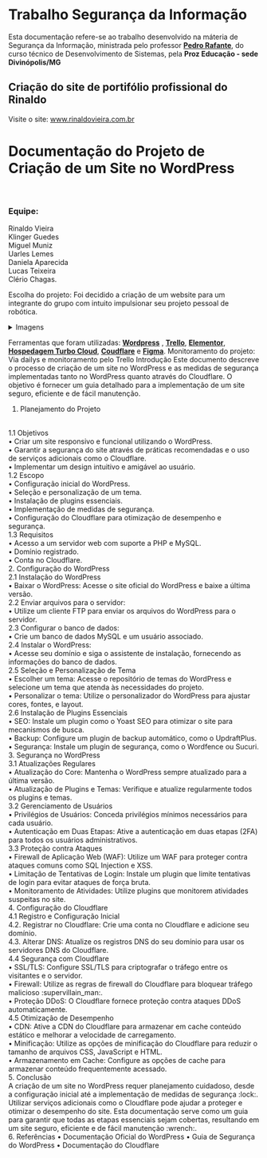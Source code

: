 # Trabalho Segurança da Informação

Esta documentação refere-se ao trabalho desenvolvido na máteria de Segurança da Informação, ministrada pelo professor [**Pedro Rafante**](https://github.com/pedrorafante), do curso técnico de Desenvolvimento de Sistemas, pela **Proz Educação - sede Divinópolis/MG**

## Criação do site de portifólio profissional do Rinaldo


Visite o site: www.rinaldovieira.com.br

<h1>Documentação do Projeto de Criação de um Site no WordPress</h1>
<br>
<h3>Equipe:</h3>
 
Rinaldo Vieira
<br>
Klinger Guedes
<br>
Miguel Muniz
<br>
Uarles Lemes
<br>
Daniela Aparecida
<br>
Lucas Teixeira
<br>
Clério Chagas.
<br>
 
Escolha do projeto:
Foi decidido a criação de um website para um integrante do grupo com intuito impulsionar seu projeto pessoal de robótica.
<br>
<details>
<summary>Imagens</summary>
<br>
Imagens dropdown.
<br><br>
<pre>
 
![Pagina Inicial!](/b1f2f855-348d-443b-b76d-b98b0ca86db5.jpg "Home")

![Outra Imagem!](/bd3ea920-d73f-4f02-b192-4b121c387e89.jpg "Home")
![Outra Imagem!](/bd3ea920-d73f-4f02-b192-4b121c387e89.jpg "Home")
</pre>
</details>

Ferramentas que foram utilizadas:
[**Wordpress**](https://wordpress.com/pt-br/) , [**Trello**](https://trello.com/pt-BR),  [**Elementor**](https://elementor.com/), [**Hospedagem Turbo Cloud**](https://wordpress.com/pt-br/),  [**Coudflare**](https://www.cloudflare.com/pt-br/lp/ppc/overview-x/?utm_source=google&utm_medium=cpc&utm_campaign=ao-fy-acq-latam_en_casa-umbrella-ge-ge-prospecting-sch_g_brand_alpha&utm_content=Alpha_Brand_Umbrella_Core&utm_term=cloudflare&campaignid=71700000112000371&adgroupid=58700008461369612&creativeid=664212396473&&_bt=664212396473&_bk=cloudflare&_bm=p&_bn=g&_bg=150613024493&_placement=&_target=&_loc=1001570&_dv=c&awsearchcpc=1&gad_source=1&gclid=EAIaIQobChMIoN3y1YGHhwMVyQCtBh0AjQ2_EAAYASAAEgLe0fD_BwE&gclsrc=aw.ds) e  [**Figma**](https://www.figma.com/login?is_not_gen_0=true&resource_type=team).
Monitoramento do projeto:
Via dailys e monitoramento pelo Trello
Introdução
Este documento descreve o processo de criação de um site no WordPress e as medidas de segurança implementadas tanto no WordPress quanto através do Cloudflare. O objetivo é fornecer um guia detalhado para a implementação de um site seguro, eficiente e de fácil manutenção.
<br>
1. Planejamento do Projeto
<br>
1.1 Objetivos
<br>
•	Criar um site responsivo e funcional utilizando o WordPress.
<br>
•	Garantir a segurança do site através de práticas recomendadas e o uso de serviços adicionais como o Cloudflare.
<br>
•	Implementar um design intuitivo e amigável ao usuário.
<br>
1.2 Escopo
<br>
•	Configuração inicial do WordPress.
<br>
•	Seleção e personalização de um tema.
<br>
•	Instalação de plugins essenciais.
<br>
•	Implementação de medidas de segurança.
<br>
•	Configuração do Cloudflare para otimização de desempenho e segurança.
<br>
1.3 Requisitos
<br>
•	Acesso a um servidor web com suporte a PHP e MySQL.
<br>
•	Domínio registrado.
<br>
•	Conta no Cloudflare.
<br>
2. Configuração do WordPress
<br>
2.1 Instalação do WordPress
<br>
• Baixar o WordPress: Acesse o site oficial do WordPress e baixe a última versão.
<br>
2.2	Enviar arquivos para o servidor:
<br>
• Utilize um cliente FTP para enviar os arquivos do WordPress para o servidor.
<br>
2.3 Configurar o banco de dados:
<br>
• Crie um banco de dados MySQL e um usuário associado.
<br>
2.4	Instalar o WordPress:
<br>
• Acesse seu domínio e siga o assistente de instalação, fornecendo as informações do banco de dados.
<br>
2.5 Seleção e Personalização de Tema
<br>
•	Escolher um tema: Acesse o repositório de temas do WordPress e selecione um tema que atenda às necessidades do projeto.
<br>
•	Personalizar o tema: Utilize o personalizador do WordPress para ajustar cores, fontes, e layout.
<br>
2.6 Instalação de Plugins Essenciais
<br>
•	SEO: Instale um plugin como o Yoast SEO para otimizar o site para mecanismos de busca.
<br>
•	Backup: Configure um plugin de backup automático, como o UpdraftPlus.
<br>
•	Segurança: Instale um plugin de segurança, como o Wordfence ou Sucuri.
<br>
3. Segurança no WordPress
<br>
3.1 Atualizações Regulares
<br>
•	Atualização do Core: Mantenha o WordPress sempre atualizado para a última versão.
<br>
•	Atualização de Plugins e Temas: Verifique e atualize regularmente todos os plugins e temas.
<br>
3.2 Gerenciamento de Usuários
<br>
•	Privilégios de Usuários: Conceda privilégios mínimos necessários para cada usuário.
<br>
•	Autenticação em Duas Etapas: Ative a autenticação em duas etapas (2FA) para todos os usuários administrativos.
<br>
3.3 Proteção contra Ataques
<br>
•	Firewall de Aplicação Web (WAF): Utilize um WAF para proteger contra ataques comuns como SQL Injection e XSS.
<br>
•	Limitação de Tentativas de Login: Instale um plugin que limite tentativas de login para evitar ataques de força bruta.
<br>
•	Monitoramento de Atividades: Utilize plugins que monitorem atividades suspeitas no site.
<br>
4. Configuração do Cloudflare
<br>
4.1 Registro e Configuração Inicial
<br>
4.2.	Registrar no Cloudflare: Crie uma conta no Cloudflare e adicione seu domínio.
<br>
4.3.	Alterar DNS: Atualize os registros DNS do seu domínio para usar os servidores DNS do Cloudflare.
<br>
4.4 Segurança com Cloudflare
<br>
•	SSL/TLS: Configure SSL/TLS para criptografar o tráfego entre os visitantes e o servidor.
<br>
•	Firewall: Utilize as regras de firewall do Cloudflare para bloquear tráfego malicioso :supervillain_man:.
<br>
•	Proteção DDoS: O Cloudflare fornece proteção contra ataques DDoS automaticamente.
<br>
4.5 Otimização de Desempenho
<br>
•	CDN: Ative a CDN do Cloudflare para armazenar em cache conteúdo estático e melhorar a velocidade de carregamento.
<br>
•	Minificação: Utilize as opções de minificação do Cloudflare para reduzir o tamanho de arquivos CSS, JavaScript e HTML.
<br>
•	Armazenamento em Cache: Configure as opções de cache para armazenar conteúdo frequentemente acessado.
<br>
5. Conclusão
<br>
A criação de um site no WordPress requer planejamento cuidadoso, desde a configuração inicial até a implementação de medidas de segurança :lock:. Utilizar serviços adicionais como o Cloudflare pode ajudar a proteger e otimizar o desempenho do site. Esta documentação serve como um guia para garantir que todas as etapas essenciais sejam cobertas, resultando em um site seguro, eficiente e de fácil manutenção :wrench:.
<br>
6. Referências
•	Documentação Oficial do WordPress
•	Guia de Segurança do WordPress
•	Documentação do Cloudflare
